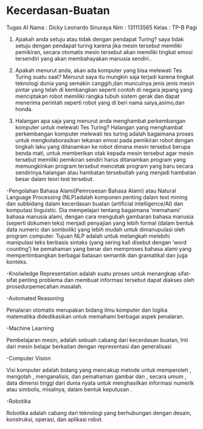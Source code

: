 # Kecerdasan-Buatan
Tugas AI
Nama  : Dicky Leonardo Sinuraya
Nim   : 131113565
Kelas : TP-B Pagi


1.	Apakah anda setuju atau tidak dengan pendapat Turing?
    saya tidak setuju dengan pendapat turing karena jika mesin tersebut memiliki pemikiran, secara otomatis mesin tersebut akan memiliki tingkat emosi tersendiri yang akan membahayakan manusia sendiri..

2. Apakah menurut anda, akan ada komputer yang bisa melewati Tes Turing suatu saat?
    Menurut saya itu mungkin saja terjadi karena tingkat teknologi dunia yang semakin canggih,dan munculnya jenis jenis mesin pintar yang telah di kembangkan seperti contoh di negara jepang yang menciptakan robot memiliki rangka tubuh sistem gerak dan dapat menerima perintah seperti robot yang di beri nama saiya,asimo,dan honda.

3. Halangan apa saja yang menurut anda menghambat perkembangan komputer untuk melewati Tes Turing?
    Halangan yang menghambat perkembangan komputer melewati tes turing adalah bagaimana proses untuk mengkolaborasikan tekanan emosi pada pemikiran robot dengan tingkah laku yang ditanamkan ke robot dimana mesin tersebut berupa benda mati, untuk memberikan otak kepada mesin tersebut agar mesin tersebut memiliki pemikiran sendiri harus ditanamkan program yang memungkinkan program tersebut mencetak program yang baru secara sendirinya.halangan atau hambatan tersebutlah yang menjadi hambatan besar dalam teori test tersebut.

-Pengolahan Bahasa Alami(Pemrosesan Bahasa Alami) atau Natural Language Processing (NLP)adalah komponen penting dalam text         mining dan subbidang dalam kecerdasan buatan (artificial intelligence/AI) dan komputasi linguistic. Dia mempelajari tentang     bagaimana ‘memahami’  bahasa manusia alami, dengan cara mengubah gambaran bahasa manusia (seperti dokumen teks) menjadi        penyajian yang lebih formal (dalam bentuk data numeric dan sombolik) yang lebih mudah untuk dimanupulasi oleh program          computer. Tujuan NLP adalah untuk melangkah melebihi manipulasi teks berbasis sintaks (yang sering kali disebut dengan         ‘word counting’) ke pemahaman yang benar dan memproses bahasa alami yang mempertimbangkan berbagai batasan semantik dan        gramatikal dan juga konteks.

-Knolwledge Representation 
    adalah suatu proses untuk menangkap sifat-sifat penting problema dan membuat informasi tersebut dapat diakses oleh             prosedurpemecahan masalah.

-Automated Reasoning 

   Penalaran otomatis merupakan bidang ilmu komputer dan logika matematika didedikasikan untuk memahami berbagai aspek            penalaran.

-Machine Learning 

   Pembelajaran mesin, adalah sebuah cabang dari kecerdasan buatan, Inti dari mesin belajar berkaitan dengan representasi dan     generalisasi

-Computer Vision

   Visi komputer adalah bidang yang mencakup metode untuk memperoleh , mengolah , menganalisis, dan pemahaman gambar dan ,         secara umum , data dimensi tinggi dari dunia nyata untuk menghasilkan informasi numerik atau simbolis, misalnya, dalam         bentuk keputusan .

-Robotika

   Robotika adalah cabang dari teknologi yang berhubungan dengan desain, konstruksi, operasi, dan aplikasi robot.
